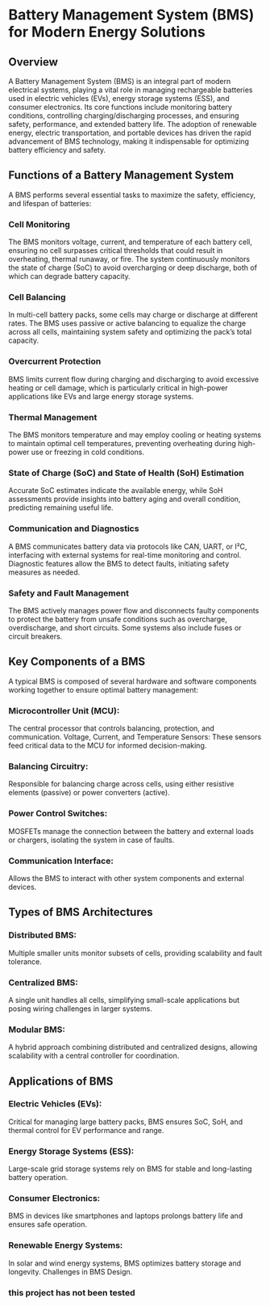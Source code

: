 # Battery Management System (BMS) for Modern Energy Solutions
## Overview
A Battery Management System (BMS) is an integral part of modern electrical systems, playing a vital role in managing rechargeable batteries used in electric vehicles (EVs), energy storage systems (ESS), and consumer electronics. Its core functions include monitoring battery conditions, controlling charging/discharging processes, and ensuring safety, performance, and extended battery life. The adoption of renewable energy, electric transportation, and portable devices has driven the rapid advancement of BMS technology, making it indispensable for optimizing battery efficiency and safety.

## Functions of a Battery Management System
A BMS performs several essential tasks to maximize the safety, efficiency, and lifespan of batteries:

### Cell Monitoring
The BMS monitors voltage, current, and temperature of each battery cell, ensuring no cell surpasses critical thresholds that could result in overheating, thermal runaway, or fire. The system continuously monitors the state of charge (SoC) to avoid overcharging or deep discharge, both of which can degrade battery capacity.

### Cell Balancing
In multi-cell battery packs, some cells may charge or discharge at different rates. The BMS uses passive or active balancing to equalize the charge across all cells, maintaining system safety and optimizing the pack’s total capacity.

### Overcurrent Protection
BMS limits current flow during charging and discharging to avoid excessive heating or cell damage, which is particularly critical in high-power applications like EVs and large energy storage systems.

### Thermal Management
The BMS monitors temperature and may employ cooling or heating systems to maintain optimal cell temperatures, preventing overheating during high-power use or freezing in cold conditions.

### State of Charge (SoC) and State of Health (SoH) Estimation
Accurate SoC estimates indicate the available energy, while SoH assessments provide insights into battery aging and overall condition, predicting remaining useful life.

### Communication and Diagnostics
A BMS communicates battery data via protocols like CAN, UART, or I²C, interfacing with external systems for real-time monitoring and control. Diagnostic features allow the BMS to detect faults, initiating safety measures as needed.

### Safety and Fault Management
The BMS actively manages power flow and disconnects faulty components to protect the battery from unsafe conditions such as overcharge, overdischarge, and short circuits. Some systems also include fuses or circuit breakers.

## Key Components of a BMS
A typical BMS is composed of several hardware and software components working together to ensure optimal battery management:

### Microcontroller Unit (MCU): 
The central processor that controls balancing, protection, and communication.
Voltage, Current, and Temperature Sensors: These sensors feed critical data to the MCU for informed decision-making.
### Balancing Circuitry: 
Responsible for balancing charge across cells, using either resistive elements (passive) or power converters (active).
### Power Control Switches: 
MOSFETs manage the connection between the battery and external loads or chargers, isolating the system in case of faults.
### Communication Interface:
Allows the BMS to interact with other system components and external devices.
## Types of BMS Architectures
### Distributed BMS: 
Multiple smaller units monitor subsets of cells, providing scalability and fault tolerance.
### Centralized BMS: 
A single unit handles all cells, simplifying small-scale applications but posing wiring challenges in larger systems.
### Modular BMS: 
A hybrid approach combining distributed and centralized designs, allowing scalability with a central controller for coordination.
## Applications of BMS
### Electric Vehicles (EVs): 
Critical for managing large battery packs, BMS ensures SoC, SoH, and thermal control for EV performance and range.
### Energy Storage Systems (ESS):
Large-scale grid storage systems rely on BMS for stable and long-lasting battery operation.
### Consumer Electronics: 
BMS in devices like smartphones and laptops prolongs battery life and ensures safe operation.
### Renewable Energy Systems:
In solar and wind energy systems, BMS optimizes battery storage and longevity.
Challenges in BMS Design.


### this project has not been tested
